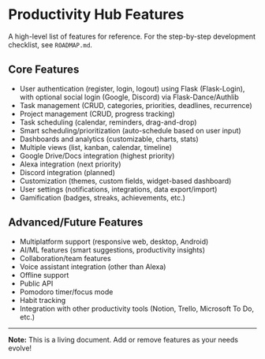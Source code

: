 # Productivity Hub Features

A high-level list of features for reference. For the step-by-step development checklist, see `ROADMAP.md`.

## Core Features
- User authentication (register, login, logout) using Flask (Flask-Login), with optional social login (Google, Discord) via Flask-Dance/Authlib
- Task management (CRUD, categories, priorities, deadlines, recurrence)
- Project management (CRUD, progress tracking)
- Task scheduling (calendar, reminders, drag-and-drop)
- Smart scheduling/prioritization (auto-schedule based on user input)
- Dashboards and analytics (customizable, charts, stats)
- Multiple views (list, kanban, calendar, timeline)
- Google Drive/Docs integration (highest priority)
- Alexa integration (next priority)
- Discord integration (planned)
- Customization (themes, custom fields, widget-based dashboard)
- User settings (notifications, integrations, data export/import)
- Gamification (badges, streaks, achievements, etc.)

## Advanced/Future Features
- Multiplatform support (responsive web, desktop, Android)
- AI/ML features (smart suggestions, productivity insights)
- Collaboration/team features
- Voice assistant integration (other than Alexa)
- Offline support
- Public API
- Pomodoro timer/focus mode
- Habit tracking
- Integration with other productivity tools (Notion, Trello, Microsoft To Do, etc.)

---

**Note:** This is a living document. Add or remove features as your needs evolve!
